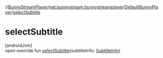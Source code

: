 //[BunnyStreamPlayer](../../../index.md)/[net.bunnystream.bunnystreamplayer](../index.md)/[DefaultBunnyPlayer](index.md)/[selectSubtitle](select-subtitle.md)

# selectSubtitle

[androidJvm]\
open override fun [selectSubtitle](select-subtitle.md)(subtitleInfo: [SubtitleInfo](../../net.bunnystream.bunnystreamplayer.model/-subtitle-info/index.md))
